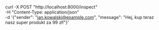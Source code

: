 curl -X POST "http://localhost:8000/inspect" \
     -H "Content-Type: application/json" \
     -d '{"sender": "jan.kowalski@example.com", "message": "Hej, kup teraz nasz super produkt za 99 zł!"}'